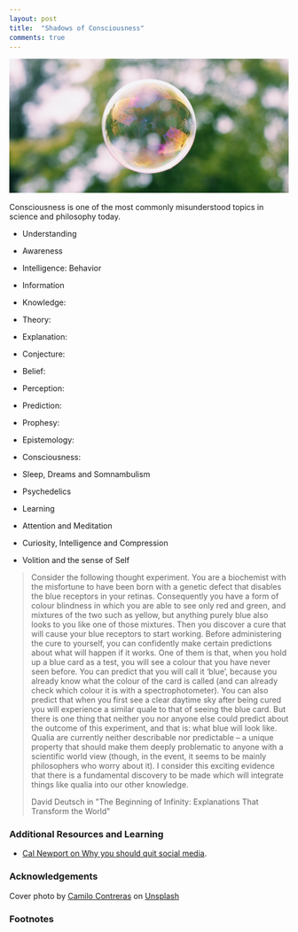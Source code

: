 ```yaml
---
layout: post
title:  "Shadows of Consciousness"
comments: true
---
```

<img class="cover" src="/img/consciousness/cover.jpg">

<span class="first-letter">C</span>onsciousness is one of the most commonly misunderstood topics in science and philosophy today.

- Understanding
- Awareness
- Intelligence: Behavior
- Information

- Knowledge:
- Theory: 
- Explanation:
- Conjecture: 
- Belief: 
- Perception: 
- Prediction: 
- Prophesy: 
- Epistemology:
- Consciousness: 

- Sleep, Dreams and Somnambulism
- Psychedelics
- Learning
- Attention and Meditation
- Curiosity, Intelligence and Compression
- Volition and the sense of Self



> Consider the following thought experiment. You are a biochemist with the misfortune to have been born with a genetic defect that disables the blue receptors in your retinas. Consequently you have a form of colour blindness in which you are able to see only red and green, and mixtures of the two such as yellow, but anything purely blue also looks to you like one of those mixtures. Then you discover a cure that will cause your blue receptors to start working. Before administering the cure to yourself, you can confidently make certain predictions about what will happen if it works. One of them is that, when you hold up a blue card as a test, you will see a colour that you have never seen before. You can predict that you will call it ‘blue’, because you already know what the colour of the card is called (and can already check which colour it is with a spectrophotometer). You can also predict that when you first see a clear daytime sky after being cured you will experience a similar quale to that of seeing the blue card. But there is one thing that neither you nor anyone else could predict about the outcome of this experiment, and that is: what blue will look like. Qualia are currently neither describable nor predictable – a unique property that should make them deeply problematic to anyone with a scientific world view (though, in the event, it seems to be mainly philosophers who worry about it). I consider this exciting evidence that there is a fundamental discovery to be made which will integrate things like qualia into our other knowledge.
> 
> David Deutsch in "The Beginning of Infinity: Explanations That Transform the World"


### Additional Resources and Learning
- [Cal Newport on Why you should quit social media](https://www.ted.com/talks/cal_newport_why_you_should_quit_social_media?language=en).


### Acknowledgements


<span>Cover photo by <a href="https://unsplash.com/@milo_contreras?utm_source=unsplash&amp;utm_medium=referral&amp;utm_content=creditCopyText">Camilo Contreras</a> on <a href="https://unsplash.com/?utm_source=unsplash&amp;utm_medium=referral&amp;utm_content=creditCopyText">Unsplash</a></span>

### Footnotes

[^1]: He's also the author of the book "Why Greatness Cannot Be Planned: The Myth of the Objective", where he explains a very interesting theory of innovation. In a nutshell, having goals kills creativity. 
[^2]: Reflect, for example, on how learning to drive a car, or any other physical task, was in the beginning. At first, your consciousness (and often your vision) is very focused on the detailed physical mechanics (of, say, turning the wheel, pressing the pedals, etc.) needed to perform tasks. After you gain some experience, your mind moves to high-level objectives and ignores the low-level (and now unconscious) mechcanics. For example, you may not think about how you are turning the wheel in the middle of a take-over manouver in a speedway.

